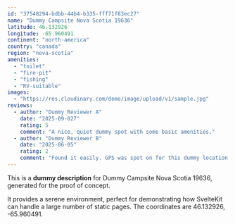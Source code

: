 ```yaml
---
id: "37548294-bdbb-44b4-b335-fff71f83ec27"
name: "Dummy Campsite Nova Scotia 19636"
latitude: 46.132926
longitude: -65.960491
continent: "north-america"
country: "canada"
region: "nova-scotia"
amenities:
  - "toilet"
  - "fire-pit"
  - "fishing"
  - "RV-suitable"
images:
  - "https://res.cloudinary.com/demo/image/upload/v1/sample.jpg"
reviews:
  - author: "Dummy Reviewer A"
    date: "2025-09-027"
    rating: 5
    comment: "A nice, quiet dummy spot with some basic amenities."
  - author: "Dummy Reviewer B"
    date: "2025-06-05"
    rating: 2
    comment: "Found it easily. GPS was spot on for this dummy location."
---
```


This is a **dummy description** for Dummy Campsite Nova Scotia 19636, generated for the proof of concept.

It provides a serene environment, perfect for demonstrating how SvelteKit can handle a large number of static pages. The coordinates are 46.132926, -65.960491.
